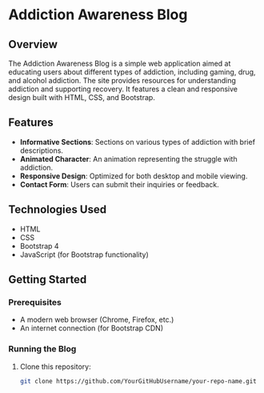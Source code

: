 # Addiction Awareness Blog

## Overview
The Addiction Awareness Blog is a simple web application aimed at educating users about different types of addiction, including gaming, drug, and alcohol addiction. The site provides resources for understanding addiction and supporting recovery. It features a clean and responsive design built with HTML, CSS, and Bootstrap.

## Features
- **Informative Sections**: Sections on various types of addiction with brief descriptions.
- **Animated Character**: An animation representing the struggle with addiction.
- **Responsive Design**: Optimized for both desktop and mobile viewing.
- **Contact Form**: Users can submit their inquiries or feedback.

## Technologies Used
- HTML
- CSS
- Bootstrap 4
- JavaScript (for Bootstrap functionality)

## Getting Started

### Prerequisites
- A modern web browser (Chrome, Firefox, etc.)
- An internet connection (for Bootstrap CDN)

### Running the Blog
1. Clone this repository:
   ```bash
   git clone https://github.com/YourGitHubUsername/your-repo-name.git
